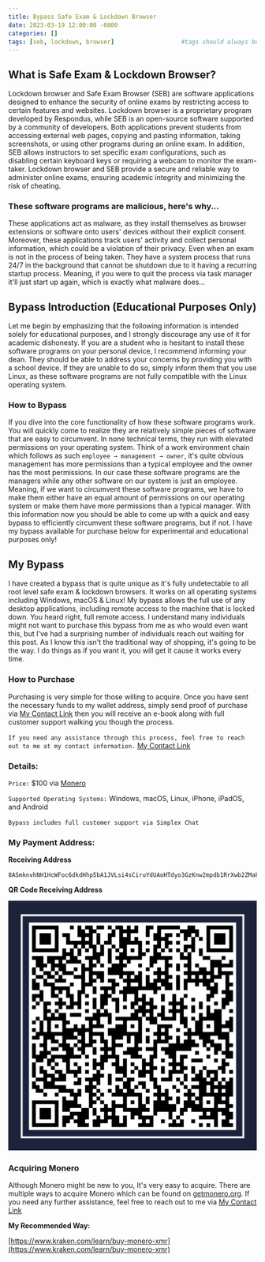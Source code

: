```yaml
---
title: Bypass Safe Exam & Lockdown Browser
date: 2023-03-19 12:00:00 -0800
categories: []
tags: [seb, lockdown, browser]                   #tags should always be lowercase
---
```


## What is Safe Exam & Lockdown Browser?
Lockdown browser and Safe Exam Browser (SEB) are software applications designed to enhance the security of online exams by restricting access to certain features and websites. Lockdown browser is a proprietary program developed by Respondus, while SEB is an open-source software supported by a community of developers. Both applications prevent students from accessing external web pages, copying and pasting information, taking screenshots, or using other programs during an online exam. In addition, SEB allows instructors to set specific exam configurations, such as disabling certain keyboard keys or requiring a webcam to monitor the exam-taker. Lockdown browser and SEB provide a secure and reliable way to administer online exams, ensuring academic integrity and minimizing the risk of cheating.

### These software programs are malicious, here's why...
These applications act as malware, as they install themselves as browser extensions or software onto users' devices without their explicit consent. Moreover, these applications track users' activity and collect personal information, which could be a violation of their privacy. Even when an exam is not in the process of being taken. They have a system process that runs 24/7 in the background that cannot be shutdown due to it having a recurring startup process. Meaning, if you were to quit the process via task manager it'll just start up again, which is exactly what malware does...

## Bypass Introduction (Educational Purposes Only)
Let me begin by emphasizing that the following information is intended solely for educational purposes, and I strongly discourage any use of it for academic dishonesty. If you are a student who is hesitant to install these software programs on your personal device, I recommend informing your dean. They should be able to address your concerns by providing you with a school device. If they are unable to do so, simply inform them that you use Linux, as these software programs are not fully compatible with the Linux operating system.

### How to Bypass 
If you dive into the core functionality of how these software programs work. You will quickly come to realize they are relatively simple pieces of software that are easy to circumvent. In none technical terms, they run with elevated permissions on your operating system. Think of a work environment chain which follows as such `employee → management → owner`, it's quite obvious management has more permissions than a typical employee and the owner has the most permissions. In our case these software programs are the managers while any other software on our system is just an employee. Meaning, if we want to circumvent these software programs, we have to make them either have an equal amount of permissions on our operating system or make them have more permissions than a typical manager. With this information now you should be able to come up with a quick and easy bypass to efficiently circumvent these software programs, but if not. I have my bypass available for purchase below for experimental and educational purposes only!

## My Bypass 
I have created a bypass that is quite unique as it's fully undetectable to all root level safe exam & lockdown browsers. It works on all operating systems including Windows, macOS & Linux! My bypass allows the full use of any desktop applications, including remote access to the machine that is locked down. You heard right, full remote access. I understand many individuals might not want to purchase this bypass from me as who would even want this, but I've had a surprising number of individuals reach out waiting for this post. As I know this isn't the traditional way of shopping, it's going to be the way. I do things as if you want it, you will get it cause it works every time.

### How to Purchase
Purchasing is very simple for those willing to acquire. Once you have sent the necessary funds to my wallet address, simply send proof of purchase via [My Contact Link](https://simplex.chat/contact#/?v=1-2&smp=smp%3A%2F%2F0YuTwO05YJWS8rkjn9eLJDjQhFKvIYd8d4xG8X1blIU%3D%40smp8.simplex.im%2F4dgDprEeyoZrmJCgU2GBv7zIIvjSg4Qt%23%2F%3Fv%3D1-2%26dh%3DMCowBQYDK2VuAyEAxLm3lJtPPwoIE3e-4eS2348cbjMIaVqEqVLDUDz0NDc%253D%26srv%3Dbeccx4yfxxbvyhqypaavemqurytl6hozr47wfc7uuecacjqdvwpw2xid.onion) then you will receive an e-book along with full customer support walking you though the process.

`If you need any assistance through this process, feel free to reach out to me at my contact information.` [My Contact Link](https://simplex.chat/contact#/?v=1-2&smp=smp%3A%2F%2F0YuTwO05YJWS8rkjn9eLJDjQhFKvIYd8d4xG8X1blIU%3D%40smp8.simplex.im%2F4dgDprEeyoZrmJCgU2GBv7zIIvjSg4Qt%23%2F%3Fv%3D1-2%26dh%3DMCowBQYDK2VuAyEAxLm3lJtPPwoIE3e-4eS2348cbjMIaVqEqVLDUDz0NDc%253D%26srv%3Dbeccx4yfxxbvyhqypaavemqurytl6hozr47wfc7uuecacjqdvwpw2xid.onion)

### Details:

`Price:` $100 via [Monero](https://www.getmonero.org/) 

`Supported Operating Systems:` Windows, macOS, Linux, iPhone, iPadOS, and Android

`Bypass includes full customer support via Simplex Chat`

### My Payment Address:

**Receiving Address**
~~~
8ASmknvhNH1HcWFoc6dkdHhp5bA1JVLsi4sCiruYdUAoHTdyo3GzKnw2mpdb1RrXwb2ZMaFxwwhBcfZ2gsVbncKtMw1c5sx
~~~

**QR Code Receiving Address**

![QR Code Monero Address Image](/assets/img/bypass%20safe%20exam%20and%20lockdown%20browser/monero.png)

### Acquiring Monero
Although Monero might be new to you, It's very easy to acquire. There are multiple ways to acquire Monero which can be found on [getmonero.org](https://www.getmonero.org/). If you need any further assistance, feel free to reach out to me via [My Contact Link](https://simplex.chat/contact#/?v=1-2&smp=smp%3A%2F%2F0YuTwO05YJWS8rkjn9eLJDjQhFKvIYd8d4xG8X1blIU%3D%40smp8.simplex.im%2F4dgDprEeyoZrmJCgU2GBv7zIIvjSg4Qt%23%2F%3Fv%3D1-2%26dh%3DMCowBQYDK2VuAyEAxLm3lJtPPwoIE3e-4eS2348cbjMIaVqEqVLDUDz0NDc%253D%26srv%3Dbeccx4yfxxbvyhqypaavemqurytl6hozr47wfc7uuecacjqdvwpw2xid.onion)

**My Recommended Way:**

[https://www.kraken.com/learn/buy-monero-xmr](https://www.kraken.com/learn/buy-monero-xmr)